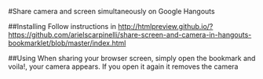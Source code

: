 #Share camera and screen simultaneously on Google Hangouts

##Installing
Follow instructions in http://htmlpreview.github.io/?https://github.com/arielscarpinelli/share-screen-and-camera-in-hangouts-bookmarklet/blob/master/index.html

##Using
When sharing your browser screen, simply open the bookmark and voila!, your camera appears. If you open it again it removes the camera
